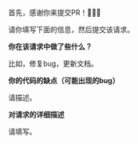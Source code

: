 首先，感谢你来提交PR！🎉🎉🎉

请你填写下面的信息，然后提交该请求。

**你在该请求中做了些什么？**

比如，修复bug，更新文档。

**你的代码的缺点（可能出现的bug）**

请描述。

**对请求的详细描述**

请填写。
